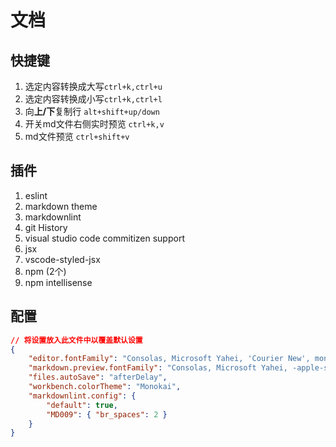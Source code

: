 # 文档

## 快捷键

1. 选定内容转换成大写`ctrl+k,ctrl+u`
1. 选定内容转换成小写`ctrl+k,ctrl+l`
1. 向**上/下**复制行 `alt+shift+up/down`
1. 开关md文件右侧实时预览 `ctrl+k,v`
1. md文件预览 `ctrl+shift+v`

## 插件

1. eslint
1. markdown theme
1. markdownlint
1. git History
1. visual studio code commitizen support
1. jsx
1. vscode-styled-jsx
1. npm (2个)
1. npm intellisense

## 配置

``` json
// 将设置放入此文件中以覆盖默认设置
{
    "editor.fontFamily": "Consolas, Microsoft Yahei, 'Courier New', monospace",
    "markdown.preview.fontFamily": "Consolas, Microsoft Yahei, -apple-system, BlinkMacSystemFont, 'Segoe WPC', 'Segoe UI', 'HelveticaNeue-Light', 'Ubuntu', 'Droid Sans', sans-serif",
    "files.autoSave": "afterDelay",
    "workbench.colorTheme": "Monokai",
    "markdownlint.config": {
        "default": true,
        "MD009": { "br_spaces": 2 }
    }
}
```
